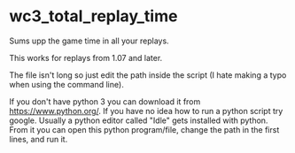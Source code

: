 # wc3_total_replay_time
Sums upp the game time in all your replays.

This works for replays from 1.07 and later.

The file isn't long so just edit the path inside the script (I hate making a typo when using the command line).

If you don't have python 3 you can download it from https://www.python.org/. If you have no idea how to run a python script try google. Usually a python editor called "Idle" gets installed with python. From it you can open this python program/file, change the path in the first lines, and run it.
